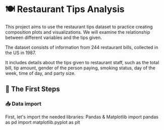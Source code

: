 # **🍽️ Restaurant Tips Analysis**

This project aims to use the restaurant tips dataset to practice creating composition plots and visualizations. We will examine the relationship between different variables and the tips given.

The dataset consists of information from 244 restaurant bills, collected in the US in 1987.

It includes details about the tips given to restaurant staff, such as the total bill, tip amount, gender of the person paying, smoking status, day of the week, time of day, and party size.

## **👣 The First Steps**
### **📥 Data import**
First, let's import the needed libraries: Pandas & Matplotlib
    import pandas as pd
    import matplotlib.pyplot as plt
